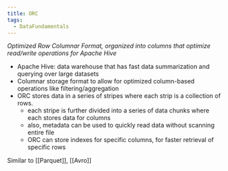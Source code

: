 ```yaml
---
title: ORC
tags:
  - DataFundamentals
---
```

*Optimized Row Columnar Format, organized into columns that optimize read/write operations for Apache Hive*
- Apache Hive: data warehouse that has fast data summarization and querying over large datasets
- Columnar storage format to allow for optimized column-based operations like filtering/aggregation
- ORC stores data in a series of stripes where each strip is a collection of rows. 
	- each stripe is further divided into a series of data chunks where each stores data for columns
	- also, metadata can be used to quickly read data without scanning entire file
	- ORC can store indexes for specific columns, for faster retrieval of specific rows

Similar to [[Parquet]], [[Avro]]